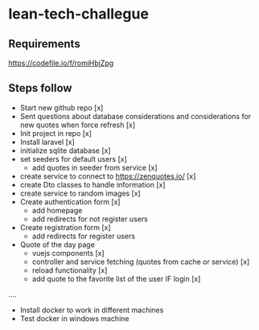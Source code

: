 # lean-tech-challegue

## Requirements 
https://codefile.io/f/romiHbjZpg

## Steps follow

- Start new github repo [x]
- Sent questions about database considerations and considerations for new quotes when force refresh [x]
- Init project in repo [x]
- Install laravel [x]
- initialize sqlite database [x]
- set seeders for default users [x]
    - add quotes in seeder from service [x]
- create service to connect to https://zenquotes.io/ [x]
- create Dto classes to handle information [x]
- create service to random images [x]
- Create authentication form [x]
    - add homepage
    - add redirects for not register users
- Create registration form [x]
    - add redirects for register users
- Quote of the day page
    - vuejs components [x]
    - controller and service fetching (quotes from cache or service) [x]
    - reload functionality [x]
    - add quote to the favorite list of the user IF login [x]
    

....
- Install docker to work in different machines
- Test docker in windows machine